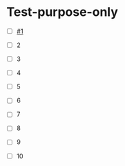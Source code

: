  # Test-purpose-only


- [ ] [#1](https://github.com/Teamelite12/Test_purpose_only/issues/1)
- [ ] 2
- [ ] 3
- [ ] 4
- [ ] 5
- [ ] 6
- [ ] 7
- [ ] 8
- [ ] 9
- [ ] 10

